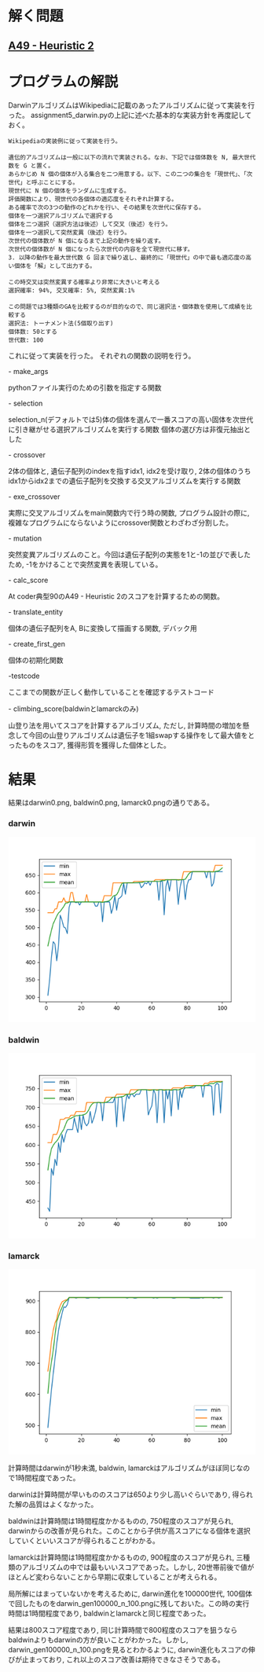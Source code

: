 <h1>解く問題</h1>
<h2><a href="https://atcoder.jp/contests/tessoku-book/tasks/tessoku_book_aw">A49 - Heuristic 2</a></h2>

# プログラムの解説
DarwinアルゴリズムはWikipediaに記載のあったアルゴリズムに従って実装を行った。
assignment5_darwin.pyの上記に述べた基本的な実装方針を再度記しておく。

```
Wikipediaの実装例に従って実装を行う。

遺伝的アルゴリズムは一般に以下の流れで実装される。なお、下記では個体数を N, 最大世代数を G と置く。
あらかじめ N 個の個体が入る集合を二つ用意する。以下、この二つの集合を「現世代」、「次世代」と呼ぶことにする。
現世代に N 個の個体をランダムに生成する。
評価関数により、現世代の各個体の適応度をそれぞれ計算する。
ある確率で次の3つの動作のどれかを行い、その結果を次世代に保存する。
個体を一つ選択アルゴリズムで選択する
個体を二つ選択（選択方法は後述）して交叉（後述）を行う。
個体を一つ選択して突然変異（後述）を行う。
次世代の個体数が N 個になるまで上記の動作を繰り返す。
次世代の個体数が N 個になったら次世代の内容を全て現世代に移す。
3. 以降の動作を最大世代数 G 回まで繰り返し、最終的に「現世代」の中で最も適応度の高い個体を「解」として出力する。

この時交叉は突然変異する確率より非常に大きいと考える
選択確率: 94%, 交叉確率: 5%, 突然変異:1%

この問題では3種類のGAを比較するのが目的なので、同じ選択法・個体数を使用して成績を比較する
選択法: トーナメント法(5個取り出す)
個体数: 50とする
世代数: 100
```

これに従って実装を行った。
それぞれの関数の説明を行う。
<p>
- make_args
</p>
<p>
pythonファイル実行のための引数を指定する関数
</p>
<p>
- selection
</p>
<p>
selection_n(デフォルトでは5)体の個体を選んで一番スコアの高い固体を次世代に引き継がせる選択アルゴリズムを実行する関数
個体の選び方は非復元抽出とした
</p>
<p>
- crossover
</p>
<p>
2体の個体と, 遺伝子配列のindexを指すidx1, idx2を受け取り, 2体の個体のうちidx1からidx2までの遺伝子配列を交換する交叉アルゴリズムを実行する関数
</p>
<p>
- exe_crossover
</p>
<p>
実際に交叉アルゴリズムをmain関数内で行う時の関数, プログラム設計の際に, 複雑なプログラムにならないようにcrossover関数とわざわざ分割した。
</p>
<p>
- mutation
</p>
<p>
突然変異アルゴリズムのこと。今回は遺伝子配列の実態を1と-1の並びで表したため, -1をかけることで突然変異を表現している。
</p>
<p>
- calc_score
</p>
<p>
At coder典型90のA49 - Heuristic 2のスコアを計算するための関数。
</p>
<p>
- translate_entity
</p>
<p>
個体の遺伝子配列をA, Bに変換して描画する関数, デバック用
</p>
<p>
- create_first_gen
</p>
<p>
個体の初期化関数
</p>
<p>
-testcode
</p>
<p>
ここまでの関数が正しく動作していることを確認するテストコード
</p>
<p>
- climbing_score(baldwinとlamarckのみ)
</p>
<p>
山登り法を用いてスコアを計算するアルゴリズム, ただし, 計算時間の増加を懸念して今回の山登りアルゴリズムは遺伝子を1組swapする操作をして最大値をとったものをスコア, 獲得形質を獲得した個体とした。
</p>

# 結果
<p>
結果はdarwin0.png, baldwin0.png, lamarck0.pngの通りである。
</p>

### darwin

<img src = "darwin0.png">

### baldwin

<img src = "baldwin0.png">

### lamarck

<img src = "lamarck0.png">
<p>
計算時間はdarwinが1秒未満, baldwin, lamarckはアルゴリズムがほぼ同じなので1時間程度であった。
</p>
<p>
darwinは計算時間が早いもののスコアは650より少し高いぐらいであり, 得られた解の品質はよくなかった。
</p>
<p>
baldwinは計算時間は1時間程度かかるものの, 750程度のスコアが見られ, darwinからの改善が見られた。このことから子供が高スコアになる個体を選択していくといいスコアが得られることがわかる。
</p>
<p>
lamarckは計算時間は1時間程度かかるものの, 900程度のスコアが見られ, 三種類のアルゴリズムの中では最もいいスコアであった。しかし, 20世帯前後で値がほとんど変わらないことから早期に収束していることが考えられる。
</p>
<p>
局所解にはまっていないかを考えるために, darwin進化を100000世代, 100個体で回したものをdarwin_gen100000_n_100.pngに残しておいた。この時の実行時間は1時間程度であり, baldwinとlamarckと同じ程度であった。
</p>
<p>
結果は800スコア程度であり, 同じ計算時間で800程度のスコアを狙うならbaldwinよりもdarwinの方が良いことがわかった。しかし, darwin_gen100000_n_100.pngを見るとわかるように, darwin進化もスコアの伸びが止まっており, これ以上のスコア改善は期待できなさそうである。
</p>